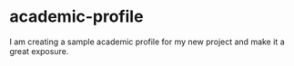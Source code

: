 # academic-profile
I am creating a sample academic profile for my new project and make it a great exposure.
